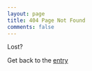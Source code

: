 ```yaml
---
layout: page
title: 404 Page Not Found
comments: false
---
```


Lost?

Get back to the [entry](http://en.abnerchou.me)
